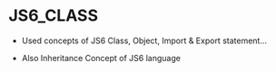 # JS6_CLASS

* Used concepts of JS6 Class, Object, Import &amp; Export statement...

* Also Inheritance Concept of JS6 language
